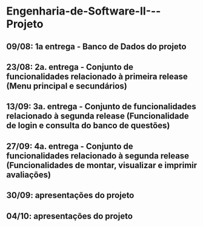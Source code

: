 # Engenharia-de-Software-II---Projeto

## 09/08: 1a entrega - Banco de Dados do projeto
## 23/08: 2a. entrega - Conjunto de funcionalidades relacionado à primeira release (Menu principal e secundários)
## 13/09: 3a. entrega - Conjunto de funcionalidades relacionado à segunda release (Funcionalidade de login e consulta do banco de questões)
## 27/09: 4a. entrega - Conjunto de funcionalidades relacionado à segunda release (Funcionalidades de montar, visualizar e imprimir avaliações)
## 30/09: apresentações do projeto
## 04/10: apresentações do projeto
